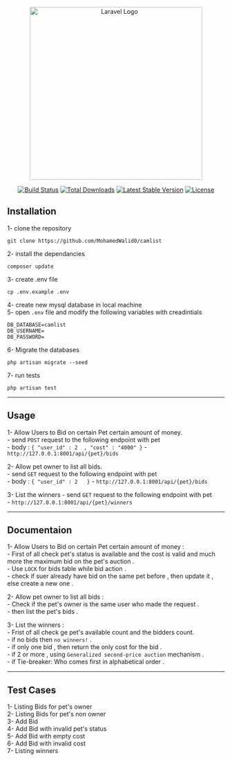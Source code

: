 <p align="center"><a href="https://laravel.com" target="_blank"><img src="https://raw.githubusercontent.com/laravel/art/master/logo-lockup/5%20SVG/2%20CMYK/1%20Full%20Color/laravel-logolockup-cmyk-red.svg" width="400" alt="Laravel Logo"></a></p>

<p align="center">
<a href="https://travis-ci.org/laravel/framework"><img src="https://travis-ci.org/laravel/framework.svg" alt="Build Status"></a>
<a href="https://packagist.org/packages/laravel/framework"><img src="https://img.shields.io/packagist/dt/laravel/framework" alt="Total Downloads"></a>
<a href="https://packagist.org/packages/laravel/framework"><img src="https://img.shields.io/packagist/v/laravel/framework" alt="Latest Stable Version"></a>
<a href="https://packagist.org/packages/laravel/framework"><img src="https://img.shields.io/packagist/l/laravel/framework" alt="License"></a>
</p>

## Installation

1- clone the repository
```
git clone https://github.com/MohamedWalid0/camlist
```
2- install the dependancies 
```
composer update
```
3- create .env file 
```
cp .env.example .env
```
4- create new mysql database in local machine <br>
5- open ```.env``` file and modify the following variables with creadintials
```
DB_DATABASE=camlist
DB_USERNAME=
DB_PASSWORD=
```
6- Migrate the databases
```
php artisan migrate --seed
```
7- run tests
```
php artisan test
```

<hr>

## Usage

1- Allow Users to Bid on certain Pet certain amount of money. <br>
    - send ```POST``` request to the following endpoint with pet <br>
    - body : ```
        {
            "user_id" : 2  ,
            "cost" : "4000"
        } ```
    - ``` http://127.0.0.1:8001/api/{pet}/bids ```


2- Allow pet owner to list all bids. <br>
    - send ```GET``` request to the following endpoint with pet <br>
    - body : ```
        {
            "user_id" : 2  
        } ```
    - ``` http://127.0.0.1:8001/api/{pet}/bids ```


3- List the winners
    - send ```GET``` request to the following endpoint with pet <br>
    - ``` http://127.0.0.1:8001/api/{pet}/winners ```



<hr>

## Documentaion


1- Allow Users to Bid on certain Pet certain amount of money : <br>
    -  First of all check pet's status is available and the cost is valid and much more the maximum bid on the pet's auction . <br>
    - Use ```LOCK``` for bids table while bid action .<br>
    - check if suer already have bid on the same pet before , then update it , else create a new one .<br>

2- Allow pet owner to list all bids : <br>
    - Check if the pet's owner is the same user who made the request .<br>
    - then list the pet's bids . <br>

3- List the winners :<br>
    - Frist of all check ge pet's available count and the bidders count. <br>
    - if no bids then ```no winners!``` .  <br>
    - if only one bid , then return the only cost for the bid .  <br>
    - if 2 or more , using ```Generalized second-price auction```  mechanism . <br>
    - if Tie-breaker: Who comes first in alphabetical order . <br>

<hr>

## Test Cases

1- Listing Bids for pet's owner <br>
2- Listing Bids for pet's non owner <br>
3- Add Bid <br>
4- Add Bid with invalid pet's status <br>
5- Add Bid with empty cost <br>
6- Add Bid with invalid cost <br>
7- Listing winners <br>
